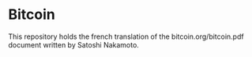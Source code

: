 # Bitcoin
This repository holds the french translation of the bitcoin.org/bitcoin.pdf document written by Satoshi Nakamoto.
